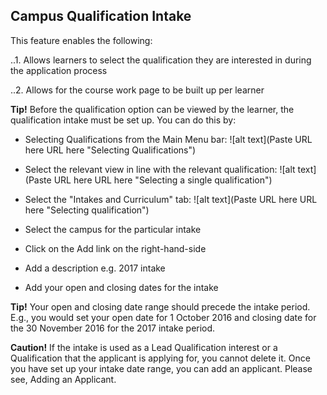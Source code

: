 ## **Campus Qualification Intake**

This feature enables the following:

..1. Allows learners to select the qualification they are interested in during the application process

..2. Allows for the course work page to be built up per learner

**Tip!** Before the qualification option can be viewed by the learner, the qualification intake must be set up. You can do this by:

-	Selecting Qualifications from the Main Menu bar: 
![alt text](Paste URL here URL here "Selecting Qualifications")

-	Select the relevant view in line with the relevant qualification: 
![alt text](Paste URL here URL here "Selecting a single qualification")

-	Select the "Intakes and Curriculum" tab:
![alt text](Paste URL here URL here "Selecting qualification")

-	Select the campus for the particular intake
-	Click on the Add link on the right-hand-side
-	Add a description e.g. 2017 intake
-	Add your open and closing dates for the intake

**Tip!** Your open and closing date range should precede the intake period. E.g., you would set your open date for 1 October 2016 and closing date for the 30 November 2016 for the 2017 intake period. 

**Caution!** If the intake is used as a Lead Qualification interest or a Qualification that the applicant is applying for, you cannot delete it. 
Once you have set up your intake date range, you can add an applicant. Please see, Adding an Applicant. 

